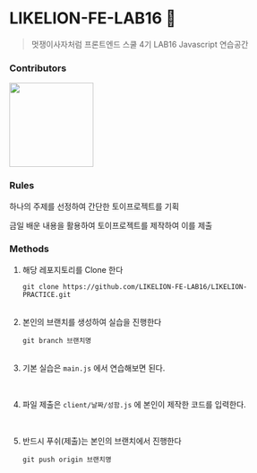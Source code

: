 # LIKELION-FE-LAB16 🦁

> 멋쟁이사자처럼 프론트엔드 스쿨 4기 LAB16 Javascript 연습공간

### Contributors

<p>
  <a href="https://github.com/ukssss">
    <img src=https://avatars.githubusercontent.com/u/86929961?v=4 width="150"/>
  </a>
</p>

### Rules

<section>
<p>하나의 주제를 선정하여 간단한 토이프로젝트를 기획</p>
<p>금일 배운 내용을 활용하여 토이프로젝트를 제작하여 이를 제출</p>
</section>

### Methods

<section>
<ol>

<li>
<p>해당 레포지토리를 Clone 한다</p>
<code>git clone https://github.com/LIKELION-FE-LAB16/LIKELION-PRACTICE.git</code>
</li>
</br>

<li>
<p>본인의 브랜치를 생성하여 실습을 진행한다</p>
<code>git branch 브랜치명</code>
</li>
</br>

<li>
<p>기본 실습은 <code>main.js</code> 에서 연습해보면 된다.</p>
</li>
</br>

<li>
<p>파일 제출은 <code>client/날짜/성함.js</code> 에 본인이 제작한 코드를 입력한다.</p>
</li>
</br>

<li>
<p>반드시 푸쉬(제출)는 본인의 브랜치에서 진행한다</p>
<code>git push origin 브랜치명</code>
</li>
</br>

</ol>
</section>
